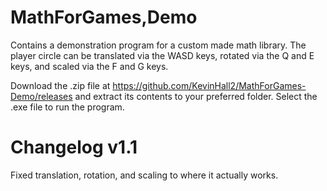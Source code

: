 # MathForGames,Demo

Contains a demonstration program for a custom made math library. The player circle can be translated via the WASD keys, rotated via the Q and E keys, and scaled via the F and G keys. 

Download the .zip file at https://github.com/KevinHall2/MathForGames-Demo/releases and extract its contents to your preferred folder. Select the .exe file to run the program.


# Changelog v1.1
Fixed translation, rotation, and scaling to where it actually works.
